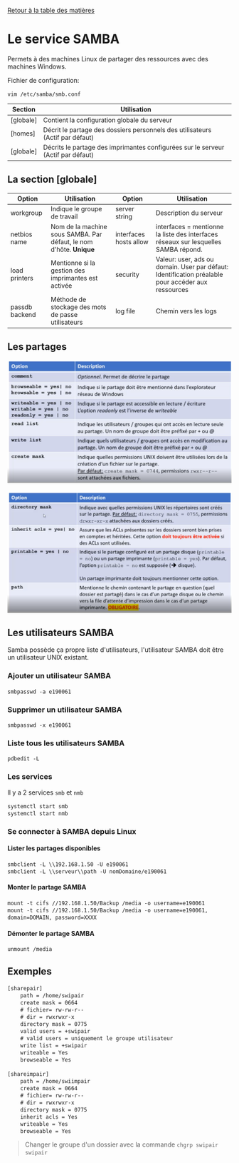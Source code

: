 [Retour à la table des matières](../README.md)

# Le service SAMBA

Permets à des machines Linux de partager des ressources avec des machines Windows.

Fichier de configuration:

```
vim /etc/samba/smb.conf
```

| Section | Utilisation |
| - | - |
| [globale]| Contient la configuration globale du serveur |
| [homes]| Décrit le partage des dossiers personnels des utilisateurs (Actif par défaut) |
| [globale]| Décrits le partage des imprimantes configurées sur le serveur (Actif par défaut) |

## La section [globale]

| Option | Utilisation | Option | Utilisation
| - | - | - | - |
| workgroup | Indique le groupe de travail | server string | Description du serveur |
| netbios name | Nom de la machine sous SAMBA. Par défaut, le nom d'hôte. **Unique** | interfaces hosts allow | interfaces = mentionne la liste des interfaces réseaux sur lesquelles SAMBA répond. |
| load printers | Mentionne si la gestion des imprimantes est activée | security | Valeur: user, ads ou domain. User par défaut: Identification préalable pour accéder aux ressources |
| passdb backend | Méthode de stockage des mots de passe utilisateurs | log file | Chemin vers les logs |

## Les partages

![alt](images/samba.png)

![alt](images/samba2.png)

## Les utilisateurs SAMBA

Samba possède ça propre liste d'utilisateurs, l'utilisateur SAMBA doit être un utilisateur UNIX existant.

### Ajouter un utilisateur SAMBA

```
smbpasswd -a e190061
```

### Supprimer un utilisateur SAMBA

```
smbpasswd -x e190061
```

### Liste tous les utilisateurs SAMBA

```
pdbedit -L
```

### Les services

Il y a 2 services `smb` et `nmb`

```
systemctl start smb
systemctl start nmb
```

### Se connecter à SAMBA depuis Linux

#### Lister les partages disponibles

```
smbclient -L \\192.168.1.50 -U e190061
smbclient -L \\serveur\\path -U nomDomaine/e190061
```

#### Monter le partage SAMBA

```
mount -t cifs //192.168.1.50/Backup /media -o username=e190061
mount -t cifs //192.168.1.50/Backup /media -o username=e190061, domain=DOMAIN, password=XXXX
```

#### Démonter le partage SAMBA

```
unmount /media
```

## Exemples

```
[sharepair]
    path = /home/swipair
    create mask = 0664
    # fichier= rw-rw-r--
    # dir = rwxrwxr-x
    directory mask = 0775
    valid users = +swipair
    # valid users = uniquement le groupe utilisateur
    write list = +swipair
    writeable = Yes
    browseable = Yes

[shareimpair]
    path = /home/swiimpair
    create mask = 0664
    # fichier= rw-rw-r--
    # dir = rwxrwxr-x
    directory mask = 0775
    inherit acls = Yes
    writeable = Yes
    browseable = Yes
```

> Changer le groupe d'un dossier avec la commande `chgrp swipair swipair`